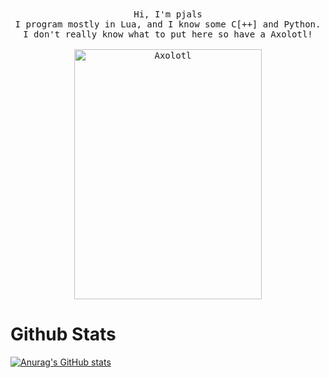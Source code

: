 <p align="center">
  <br><br>
  <samp>
    Hi, I'm pjals
    <br>
    I program mostly in Lua, and I know some C[++] and Python.
    <br>
    I don't really know what to put here so have a Axolotl!
    <br><br>
    <img src='https://science.sciencemag.org/content/sci/355/6325/592.1/F1.large.jpg' alt='Axolotl' width="300" height="400">
    <br>
  </samp>
</p>

# Github Stats

[![Anurag's GitHub stats](https://github-readme-stats.vercel.app/api?username=devomaa)](https://github.com/anuraghazra/github-readme-stats)

